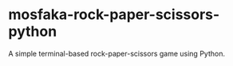 # mosfaka-rock-paper-scissors-python
A simple terminal-based rock-paper-scissors game using Python.
